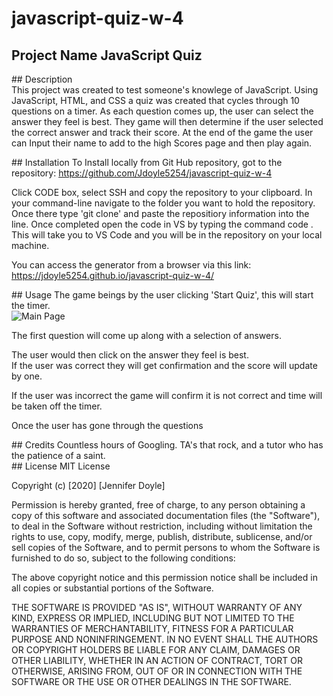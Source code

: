 # javascript-quiz-w-4
## Project Name JavaScript Quiz

## Description    
This project was created to test someone's knowlege of JavaScript.  Using JavaScript, HTML, and CSS a quiz was created that cycles through 10 questions on a timer.   As each question comes up, the user can select the answer they feel is best.   They game will then determine if the user selected the correct answer and track their score.   At the end of the game the user can Input their name to add to the high Scores page and then play again.  


## Installation
To Install locally from Git Hub repository, got to the repository: https://github.com/Jdoyle5254/javascript-quiz-w-4 

 Click CODE box, select SSH and copy the repository to your clipboard. In your command-line navigate to the folder you want to hold the repository. Once there type 'git clone' and paste the repositiory information into the line. Once completed open the code in VS by typing the command code . This will take you to VS Code and you will be in the repository on your local machine.  

  You can access the generator from a browser via this link:  https://jdoyle5254.github.io/javascript-quiz-w-4/

## Usage
The game beings by the user clicking 'Start Quiz', this will start the timer.  
![Main Page](https://user-images.githubusercontent.com/69594945/97110587-fcb4f800-16a7-11eb-8332-c83fb59d6356.PNG)


The first question will come up along with a selection of answers. 

The user would then click on the answer they feel is best.   
If the user was correct they will get confirmation and the score will update by one.  


If the user was incorrect the game will confirm it is not correct and time will be 
taken off the timer.  


Once the user has gone through the questions


## Credits
Countless hours of Googling.   TA's that rock, and a tutor who has the patience of a saint.   
## License
MIT License

Copyright (c) [2020] [Jennifer Doyle]

Permission is hereby granted, free of charge, to any person obtaining a copy of this software and associated documentation files (the "Software"), to deal in the Software without restriction, including without limitation the rights to use, copy, modify, merge, publish, distribute, sublicense, and/or sell copies of the Software, and to permit persons to whom the Software is furnished to do so, subject to the following conditions:

The above copyright notice and this permission notice shall be included in all copies or substantial portions of the Software.

THE SOFTWARE IS PROVIDED "AS IS", WITHOUT WARRANTY OF ANY KIND, EXPRESS OR IMPLIED, INCLUDING BUT NOT LIMITED TO THE WARRANTIES OF MERCHANTABILITY, FITNESS FOR A PARTICULAR PURPOSE AND NONINFRINGEMENT. IN NO EVENT SHALL THE AUTHORS OR COPYRIGHT HOLDERS BE LIABLE FOR ANY CLAIM, DAMAGES OR OTHER LIABILITY, WHETHER IN AN ACTION OF CONTRACT, TORT OR OTHERWISE, ARISING FROM, OUT OF OR IN CONNECTION WITH THE SOFTWARE OR THE USE OR OTHER DEALINGS IN THE SOFTWARE.
 

